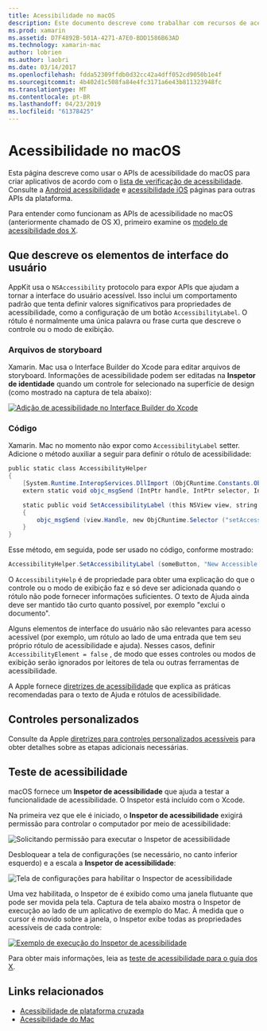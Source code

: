```yaml
---
title: Acessibilidade no macOS
description: Este documento descreve como trabalhar com recursos de acessibilidade do macOS em um aplicativo xamarin. Mac. Ele discute que descreve elementos de interface do usuário no código e storyboards, controles personalizados e teste de acessibilidade.
ms.prod: xamarin
ms.assetid: D7F4892B-501A-4271-A7E0-BDD1586B63AD
ms.technology: xamarin-mac
author: lobrien
ms.author: laobri
ms.date: 03/14/2017
ms.openlocfilehash: fdda52309ffdb0d32cc42a4dff052cd9050b1e4f
ms.sourcegitcommit: 4b402d1c508fa84e4fc3171a6e43b811323948fc
ms.translationtype: MT
ms.contentlocale: pt-BR
ms.lasthandoff: 04/23/2019
ms.locfileid: "61378425"
---
```

# <a name="accessibility-on-macos"></a>Acessibilidade no macOS

Esta página descreve como usar o APIs de acessibilidade do macOS para criar aplicativos de acordo com o [lista de verificação de acessibilidade](~/cross-platform/app-fundamentals/accessibility.md).
Consulte a [Android acessibilidade](~/android/app-fundamentals/accessibility.md) e [acessibilidade iOS](~/ios/app-fundamentals/accessibility.md) páginas para outras APIs da plataforma.

Para entender como funcionam as APIs de acessibilidade no macOS (anteriormente chamado de OS X), primeiro examine os [modelo de acessibilidade dos X](https://developer.apple.com/library/mac/documentation/Accessibility/Conceptual/AccessibilityMacOSX/OSXAXmodel.html).

## <a name="describing-ui-elements"></a>Que descreve os elementos de interface do usuário

AppKit usa o `NSAccessibility` protocolo para expor APIs que ajudam a tornar a interface do usuário acessível. Isso inclui um comportamento padrão que tenta definir valores significativos para propriedades de acessibilidade, como a configuração de um botão `AccessibilityLabel`. O rótulo é normalmente uma única palavra ou frase curta que descreve o controle ou o modo de exibição.

### <a name="storyboard-files"></a>Arquivos de storyboard

Xamarin. Mac usa o Interface Builder do Xcode para editar arquivos de storyboard.
Informações de acessibilidade podem ser editadas na **Inspetor de identidade** quando um controle for selecionado na superfície de design (como mostrado na captura de tela abaixo):

[![Adição de acessibilidade no Interface Builder do Xcode](accessibility-images/xcode.png "adicionando acessibilidade no Interface Builder do Xcode")](accessibility-images/xcode-large.png#lightbox)

### <a name="code"></a>Código

Xamarin. Mac no momento não expor como `AccessibilityLabel` setter.  Adicione o método auxiliar a seguir para definir o rótulo de acessibilidade:

```csharp
public static class AccessibilityHelper
{
    [System.Runtime.InteropServices.DllImport (ObjCRuntime.Constants.ObjectiveCLibrary)]
    extern static void objc_msgSend (IntPtr handle, IntPtr selector, IntPtr label);

    static public void SetAccessibilityLabel (this NSView view, string value)
    {
        objc_msgSend (view.Handle, new ObjCRuntime.Selector ("setAccessibilityLabel:").Handle, new NSString (value).Handle);
    }
}
```

Esse método, em seguida, pode ser usado no código, conforme mostrado:

```csharp
AccessibilityHelper.SetAccessibilityLabel (someButton, "New Accessible Description");
```

O `AccessibilityHelp` é de propriedade para obter uma explicação do que o controle ou o modo de exibição faz e só deve ser adicionada quando o rótulo não pode fornecer informações suficientes. O texto de Ajuda ainda deve ser mantido tão curto quanto possível, por exemplo "exclui o documento".

Alguns elementos de interface do usuário não são relevantes para acesso acessível (por exemplo, um rótulo ao lado de uma entrada que tem seu próprio rótulo de acessibilidade e ajuda).
Nesses casos, definir `AccessibilityElement = false` , de modo que esses controles ou modos de exibição serão ignorados por leitores de tela ou outras ferramentas de acessibilidade.

A Apple fornece [diretrizes de acessibilidade](https://developer.apple.com/library/mac/documentation/Accessibility/Conceptual/AccessibilityMacOSX/EnhancingtheAccessibilityofStandardAppKitControls.html) que explica as práticas recomendadas para o texto de Ajuda e rótulos de acessibilidade.

## <a name="custom-controls"></a>Controles personalizados

Consulte da Apple [diretrizes para controles personalizados acessíveis](https://developer.apple.com/library/mac/documentation/Accessibility/Conceptual/AccessibilityMacOSX/ImplementingAccessibilityforCustomControls.html) para obter detalhes sobre as etapas adicionais necessárias.

## <a name="testing-accessibility"></a>Teste de acessibilidade

macOS fornece um **Inspetor de acessibilidade** que ajuda a testar a funcionalidade de acessibilidade. O Inspetor está incluído com o Xcode.

Na primeira vez que ele é iniciado, o **Inspetor de acessibilidade** exigirá permissão para controlar o computador por meio de acessibilidade:

![Solicitando permissão para executar o Inspetor de acessibilidade](accessibility-images/accessibility-inspector-1.png "solicitando permissão para executar o Inspetor de acessibilidade")

Desbloquear a tela de configurações (se necessário, no canto inferior esquerdo) e a escala a **Inspetor de acessibilidade**:

![Tela de configurações para habilitar o Inspector de acessibilidade](accessibility-images/accessibility-inspector-2.png "tela de configurações para habilitar o Inspector de acessibilidade")

Uma vez habilitada, o Inspetor de é exibido como uma janela flutuante que pode ser movida pela tela. Captura de tela abaixo mostra o Inspetor de execução ao lado de um aplicativo de exemplo do Mac. À medida que o cursor é movido sobre a janela, o Inspetor exibe todas as propriedades acessíveis de cada controle:

[![Exemplo de execução do Inspetor de acessibilidade](accessibility-images/accessibility-example.png "em execução do Inspetor de exemplo de acessibilidade")](accessibility-images/accessibility-example-large.png#lightbox)

Para obter mais informações, leia as [teste de acessibilidade para o guia dos X](https://developer.apple.com/library/mac/documentation/Accessibility/Conceptual/AccessibilityMacOSX/OSXAXTestingApps.html).



## <a name="related-links"></a>Links relacionados

- [Acessibilidade de plataforma cruzada](~/cross-platform/app-fundamentals/accessibility.md)
- [Acessibilidade do Mac](https://www.apple.com/accessibility/mac/)
